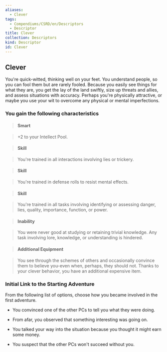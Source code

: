 ```yaml
---
aliases:
  - Clever
tags:
  - Compendiums/CSRD/en/Descriptors
  - Descriptor
title: Clever
collection: Descriptors
kind: Descriptor
id: Clever
---
```

## Clever    
You're quick-witted, thinking well on your feet. You understand people, so you can fool them but are rarely fooled. Because you easily see things for what they are, you get the lay of the land swiftly, size up threats and allies, and assess situations with accuracy. Perhaps you're physically attractive, or maybe you use your wit to overcome any physical or mental imperfections.  
### You gain the following characteristics    
> #### Smart  
> +2 to your Intellect Pool.    
  
> #### Skill  
> You're trained in all interactions involving lies or trickery.    
  
> #### Skill  
> You're trained in defense rolls to resist mental effects.    
  
> #### Skill  
> You're trained in all tasks involving identifying or assessing danger, lies, quality, importance, function, or power.    
  
> #### Inability  
> You were never good at studying or retaining trivial knowledge. Any task involving lore, knowledge, or understanding is hindered.    
  
> #### Additional Equipment  
> You see through the schemes of others and occasionally convince them to believe you-even when, perhaps, they should not. Thanks to your clever behavior, you have an additional expensive item.    
  
### Initial Link to the Starting Adventure    
From the following list of options, choose how you became involved in the first adventure.    
- You convinced one of the other PCs to tell you what they were doing.    
- From afar, you observed that something interesting was going on.    
- You talked your way into the situation because you thought it might earn some money.    
- You suspect that the other PCs won't succeed without you.  

